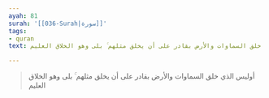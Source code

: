 ```yaml
---
ayah: 81
surah: '[[036-Surah|سورة]]'
tags:
- quran
text: أوليس الذي خلق السماوات والأرض بقادر على أن يخلق مثلهم ۚ بلى وهو الخلاق العليم

---
```

> أوليس الذي خلق السماوات والأرض بقادر على أن يخلق مثلهم ۚ بلى وهو الخلاق العليم
